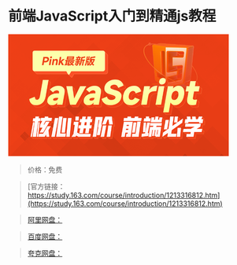 # 前端JavaScript入门到精通js教程

![img](../../../assets/study163/free/3ef0222102764e5c8491e882faef5762.png)

> 价格：免费

> [官方链接：https://study.163.com/course/introduction/1213316812.htm](https://study.163.com/course/introduction/1213316812.htm)

> [阿里网盘：]()

> [百度网盘：]()

> [夸克网盘：]()
